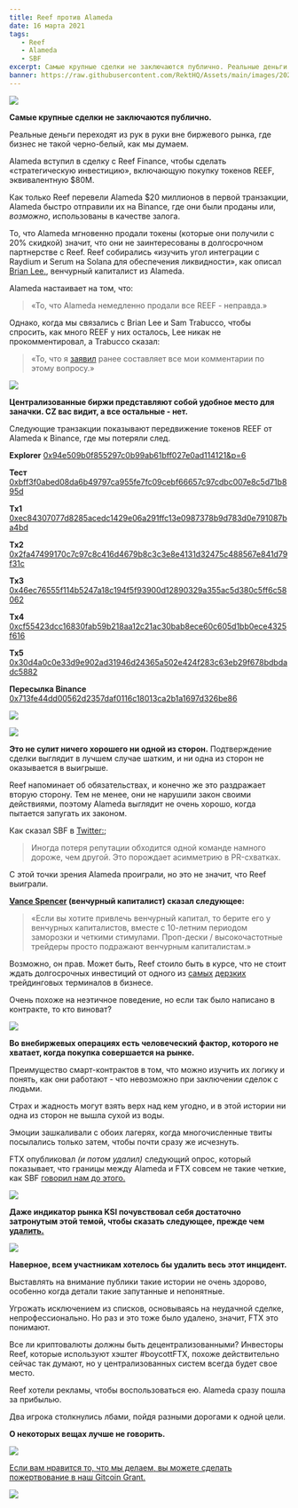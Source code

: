 ```yaml
---
title: Reef против Alameda
date: 16 марта 2021
tags:
   - Reef
   - Alameda
   - SBF
excerpt: Самые крупные сделки не заключаются публично. Реальные деньги переходят из рук в руки вне биржевого рынка, где бизнес не такой черно-белый, как мы думаем. Как только Reef перевели Alameda на $20 миллионов REEF в первой транзакции, Alameda быстро отправили их на Binance, где они были проданы или, возможно, использованы в качестве залога. То, что произошло дальше, выглядит очень некрасиво.
banner: https://raw.githubusercontent.com/RektHQ/Assets/main/images/2021/03/rftx-header.png
---
```

![](https://raw.githubusercontent.com/RektHQ/Assets/main/images/2021/03/rftx-header.png)

**Самые крупные сделки не заключаются публично.**

Реальные деньги переходят из рук в руки вне биржевого рынка, где бизнес не такой черно-белый, как мы думаем. 

Alameda вступил в сделку с Reef Finance, чтобы сделать «стратегическую инвестицию», включающую покупку токенов REEF, эквивалентную $80М.

Как только Reef перевели Alameda $20 миллионов в первой транзакции, Alameda быстро отправили их на Binance, где они были проданы или, _возможно_, использованы в качестве залога.

То, что Alameda мгновенно продали токены (которые они получили с 20% скидкой) значит, что они не заинтересованы в долгосрочном партнерстве с Reef. Reef собирались «изучить угол интеграции с Raydium и Serum на Solana для обеспечения ликвидности», как описал [Brian Lee.](https://twitter.com/brian741), венчурный капиталист из Alameda.

Alameda настаивает на том, что:

>«То, что Alameda немедленно продали все REEF - неправда.»

Однако, когда мы связались с Brian Lee и Sam Trabucco, чтобы спросить, как много REEF у них осталось, Lee никак не прокомментировал, а Trabucco сказал: 

>«То, что я [заявил](https://alameda-research.medium.com/reef-updates-b3645b65790a) ранее составляет все мои комментарии по этому вопросу.» 

![](https://raw.githubusercontent.com/RektHQ/Assets/main/images/2021/03/rftx-investigates.png)

**Централизованные биржи представляют собой удобное место для заначки. CZ вас видит, а все остальные - нет.**

Следующие транзакции показывают передвижение токенов REEF от Alameda к Binance, где мы потеряли след.

**Explorer** [0x94e509b0f855297c0b99ab61bff027e0ad114121&p=6](https://etherscan.io/tokentxns?a=0x94e509b0f855297c0b99ab61bff027e0ad114121&p=6)

**Тест** [0xbff3f0abed08da6b49797ca955fe7fc09cebf66657c97cdbc007e8c5d71b895d](https://etherscan.io/tx/0xbff3f0abed08da6b49797ca955fe7fc09cebf66657c97cdbc007e8c5d71b895d)

**Tx1** [0xec84307077d8285acedc1429e06a291ffc13e0987378b9d783d0e791087ba4bd](https://etherscan.io/tx/0xec84307077d8285acedc1429e06a291ffc13e0987378b9d783d0e791087ba4bd)

**Tx2** [0x2fa47499170c7c97c8c416d4679b8c3c3e8e4131d32475c488567e841d79f31c](https://etherscan.io/tx/0x2fa47499170c7c97c8c416d4679b8c3c3e8e4131d32475c488567e841d79f31c)

**Tx3** [0x46ec76555f114b5247a18c194f5f93900d12890329a355ac5d380c5ff6c58062](https://etherscan.io/tx/0x46ec76555f114b5247a18c194f5f93900d12890329a355ac5d380c5ff6c58062)

**Tx4** [0xcf55423dcc16830fab59b218aa12c21ac30bab8ece60c605d1bb0ece4325f616](https://etherscan.io/tx/0xcf55423dcc16830fab59b218aa12c21ac30bab8ece60c605d1bb0ece4325f616)

**Tx5** [0x30d4a0c0e33d9e902ad31946d24365a502e424f283c63eb29f678bdbdadc5882](https://etherscan.io/tx/0x30d4a0c0e33d9e902ad31946d24365a502e424f283c63eb29f678bdbdadc5882)

**Пересылка Binance** [0x713fe44dd00562d2357daf0116c18013ca2b1a1697d326be86](https://etherscan.io/tx/0x713fe44dd00562d2357daf0116c18013ca2b1a1697d326be86372781c1486c3d)

![](https://raw.githubusercontent.com/RektHQ/Assets/main/images/2021/03/rekt-linebreak.png)

![](https://raw.githubusercontent.com/RektHQ/Assets/main/images/2021/03/rftx-convo1.png)

**Это не сулит ничего хорошего ни одной из сторон.** Подтверждение сделки выглядит в лучшем случае шатким, и ни одна из сторон не оказывается в выигрыше.

Reef напоминает об обязательствах, и конечно же это раздражает вторую сторону. Тем не менее, они не нарушили закон своими действиями, поэтому Alameda выглядит не очень хорошо, когда пытается запугать их законом.

Как сказал SBF в [Twitter:](https://twitter.com/SBF_Alameda/status/1371625739678670855?s=20);

>Иногда потеря репутации обходится одной команде намного дороже, чем другой. Это порождает асимметрию в PR-схватках.

С этой точки зрения Alameda проиграли, но это не значит, что Reef выиграли. 

**[Vance Spencer](https://twitter.com/pythianism/status/1371547131014639616?s=20) (венчурный капиталист) сказал следующее:**

>«Если вы хотите привлечь венчурный капитал, то берите его у венчурных капиталистов, вместе с 10-летним периодом заморозки и четкими стимулами.
>Проп-дески  / высокочастотные трейдеры просто подражают венчурным капиталистам.»

Возможно, он прав. Может быть, Reef стоило быть в курсе, что не стоит ждать долгосрочных инвестиций от одного из [самых](https://cointelegraph.com/news/defi-traders-blame-yfi-price-collapse-on-shorting-by-alameda-research) [дерзких](https://rekt.eth.link/whale-hunt-sbf-blue-kirby/) трейдинговых терминалов в бизнесе. 

Очень похоже на неэтичное поведение, но если так было написано в контракте, то кто виноват?

![](https://raw.githubusercontent.com/RektHQ/Assets/main/images/2021/03/rftx-linebreak2.png)

**Во внебиржевых операциях есть человеческий фактор, которого не хватает, когда покупка совершается на рынке.** 

Преимущество смарт-контрактов в том, что можно изучить их логику и понять, как они работают - что невозможно при заключении сделок с людьми.

Страх и жадность могут взять верх над кем угодно, и в этой истории ни одна из сторон не вышла сухой из воды.

Эмоции зашкаливали с обоих лагерях, когда многочисленные твиты посылались только затем, чтобы почти сразу же исчезнуть. 

FTX опубликовал _(и потом удалил)_ следующий опрос, который показывает, что границы между Alameda и FTX совсем не такие четкие, как SBF [говорил нам до этого.](https://www.youtube.com/watch?v=7mxSOWxRMC8&t=159s)

![](https://raw.githubusercontent.com/RektHQ/Assets/main/images/2021/03/rftx-poll.png)

**Даже индикатор рынка KSI почувствовал себя достаточно затронутым этой темой, чтобы сказать следующее, прежде чем [удалить.](https://twitter.com/KSI/status/1371666334195548162?s=20)**

![](https://raw.githubusercontent.com/RektHQ/Assets/main/images/2021/03/rftx-ksi.png)

**Наверное, всем участникам хотелось бы удалить весь этот инцидент.**

Выставлять на внимание публики такие истории не очень здорово, особенно когда детали такие запутанные и непонятные.

Угрожать исключением из списков, основываясь на неудачной сделке, непрофессионально. Но раз и это тоже было удалено, значит, FTX это понимают.

Все ли криптовалюты должны быть децентрализованными? Инвесторы Reef, которые используют хэштег #boycottFTX, похоже действительно сейчас так думают, но у централизованных систем всегда будет свое место.

Reef хотели рекламы, чтобы воспользоваться ею. Alameda сразу пошла за прибылью.

Два игрока столкнулись лбами, пойдя разными дорогами к одной цели. 

**О некоторых вещах лучше не говорить.**

![](https://raw.githubusercontent.com/RektHQ/Assets/main/images/2021/03/rekt-text-linebreak.png)

[Если вам нравится то, что мы делаем, вы можете сделать пожертвование в наш Gitcoin Grant.](https://gitcoin.co/grants/1632/rekt-the-dark-web-of-defi-journalism)

![](https://raw.githubusercontent.com/RektHQ/Assets/main/images/2021/03/gitcoin-typewriter.png)
